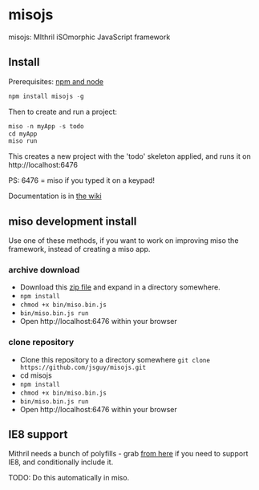 misojs
======

misojs: MIthril iSOmorphic JavaScript framework

## Install

Prerequisites: [npm and node](http://nodejs.org/)

```javascript
npm install misojs -g
```

Then to create and run a project:

```javascript
miso -n myApp -s todo
cd myApp
miso run
```

This creates a new project with the 'todo' skeleton applied, and runs it on http://localhost:6476

PS: 6476 = miso if you typed it on a keypad!

Documentation is in [the wiki](../../wiki)

## miso development install

Use one of these methods, if you want to work on improving miso the framework, instead of creating a miso app.

### archive download

* Download this [zip file](https://github.com/jsguy/misojs/archive/master.zip) and expand in a directory somewhere.
* `npm install`
* `chmod +x bin/miso.bin.js`
* `bin/miso.bin.js run`
* Open http://localhost:6476 within your browser

### clone repository

* Clone this repository to a directory somewhere `git clone https://github.com/jsguy/misojs.git`
* cd misojs
* `npm install`
* `chmod +x bin/miso.bin.js`
* `bin/miso.bin.js run`
* Open http://localhost:6476 within your browser

## IE8 support

Mithril needs a bunch of polyfills - grab [from here](https://gist.github.com/jsguy/edc7e51ae56e0ab37a5c) if you need to support IE8, and conditionally include it.

TODO: Do this automatically in miso.
